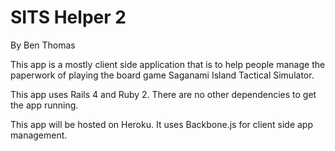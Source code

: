 # SITS Helper 2

By Ben Thomas

This app is a mostly client side application that is to help people manage the paperwork of playing the board game Saganami Island Tactical Simulator. 

This app uses Rails 4 and Ruby 2. There are no other dependencies to get the app running. 

This app will be hosted on Heroku. It uses Backbone.js for client side app management. 

